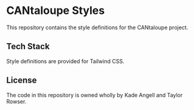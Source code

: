 # CANtaloupe Styles

This repository contains the style definitions for the CANtaloupe project.

## Tech Stack

Style definitions are provided for Tailwind CSS.

## License

The code in this repository is owned wholly by Kade Angell and Taylor Rowser.
